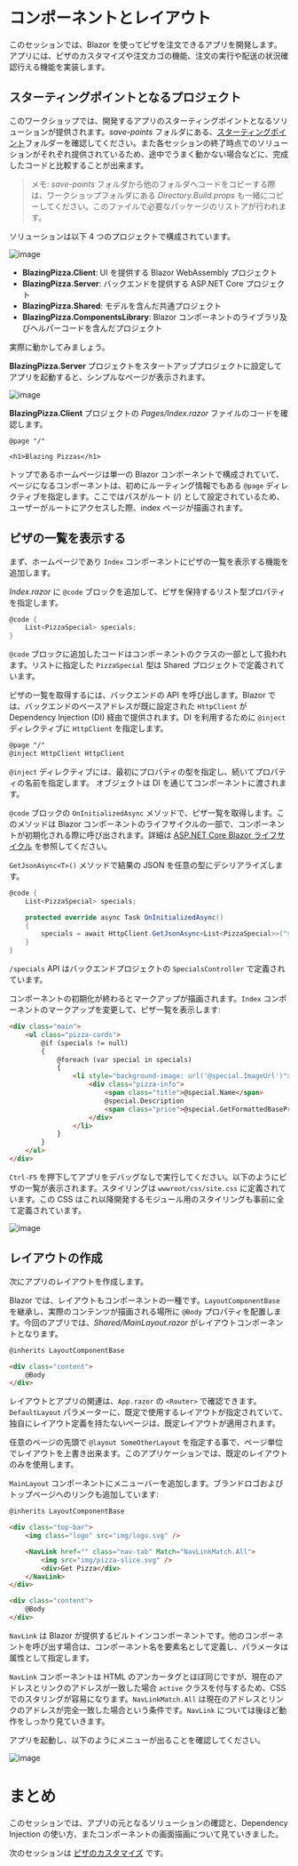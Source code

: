 # コンポーネントとレイアウト

このセッションでは、Blazor を使ってピザを注文できるアプリを開発します。アプリには、ピザのカスタマイズや注文カゴの機能、注文の実行や配送の状況確認行える機能を実装します。

## スターティングポイントとなるプロジェクト

このワークショップでは、開発するアプリのスターティングポイントとなるソリューションが提供されます。*save-points* フォルダにある、[スターティングポイント](https://github.com/dotnet-presentations/blazor-workshop/tree/master/save-points/00-Starting-point)フォルダーを確認してください。また各セッションの終了時点でのソリューションがそれぞれ提供されているため、途中でうまく動かない場合などに、完成したコードと比較することが出来ます。

> メモ: *save-points* フォルダから他のフォルダへコードをコピーする際は、ワークショップフォルダにある *Directory.Build.props* も一緒にコピーしてください。このファイルで必要なパッケージのリストアが行われます。

ソリューションは以下 4 つのプロジェクトで構成されています。

![image](https://user-images.githubusercontent.com/1874516/77238114-e2072780-6b8a-11ea-8e44-de6d7910183e.png)


- **BlazingPizza.Client**: UI を提供する Blazor WebAssembly プロジェクト
- **BlazingPizza.Server**: バックエンドを提供する ASP.NET Core プロジェクト
- **BlazingPizza.Shared**: モデルを含んだ共通プロジェクト
- **BlazingPizza.ComponentsLibrary**: Blazor コンポーネントのライブラリ及びヘルパーコードを含んだプロジェクト

実際に動かしてみましょう。

**BlazingPizza.Server** プロジェクトをスタートアッププロジェクトに設定してアプリを起動すると、シンプルなページが表示されます。

![image](https://user-images.githubusercontent.com/1874516/77238160-25fa2c80-6b8b-11ea-8145-e163a9f743fe.png)

**BlazingPizza.Client** プロジェクトの *Pages/Index.razor* ファイルのコードを確認します。

```
@page "/"

<h1>Blazing Pizzas</h1>
```

トップであるホームページは単一の Blazor コンポーネントで構成されていて、ページになるコンポーネントは、初めにルーティング情報でもある `@page` ディレクティブを指定します。ここではパスがルート (/) として設定されているため、ユーザーがルートにアクセスした際、index ページが描画されます。

## ピザの一覧を表示する

まず、ホームページであり `Index` コンポーネントにピザの一覧を表示する機能を追加します。

*Index.razor* に `@code` ブロックを追加して、ピザを保持するリスト型プロパティを指定します。

```csharp
@code {
    List<PizzaSpecial> specials;
}
```

`@code` ブロックに追加したコードはコンポーネントのクラスの一部として扱われます。リストに指定した `PizzaSpecial` 型は Shared プロジェクトで定義されています。

ピザの一覧を取得するには、バックエンドの API を呼び出します。Blazor では、バックエンドのベースアドレスが既に設定された `HttpClient` が Dependency Injection (DI) 経由で提供されます。DI を利用するために `@inject` ディレクティブに `HttpClient` を指定します。

```html
@page "/"
@inject HttpClient HttpClient
```

`@inject` ディレクティブには、最初にプロパティの型を指定し、続いてプロパティの名前を指定します。 オブジェクトは DI を通じてコンポーネントに渡されます。

`@code` ブロックの `OnInitializedAsync` メソッドで、ピザ一覧を取得します。このメソッドは Blazor コンポーネントのライフサイクルの一部で、コンポーネントが初期化される際に呼び出されます。詳細は [ASP.NET Core Blazor ライフサイクル](https://docs.microsoft.com/ja-jp/aspnet/core/blazor/lifecycle?view=aspnetcore-3.1) を参照してください。

`GetJsonAsync<T>()` メソッドで結果の JSON を任意の型にデシリアライズします。

```csharp
@code {
    List<PizzaSpecial> specials;

    protected override async Task OnInitializedAsync()
    {
        specials = await HttpClient.GetJsonAsync<List<PizzaSpecial>>("specials");
    }
}
```

`/specials` API はバックエンドプロジェクトの `SpecialsController` で定義されています。

コンポーネントの初期化が終わるとマークアップが描画されます。`Index` コンポーネントのマークアップを変更して、ピザ一覧を表示します:

```html
<div class="main">
    <ul class="pizza-cards">
        @if (specials != null)
        {
            @foreach (var special in specials)
            {
                <li style="background-image: url('@special.ImageUrl')">
                    <div class="pizza-info">
                        <span class="title">@special.Name</span>
                        @special.Description
                        <span class="price">@special.GetFormattedBasePrice()</span>
                    </div>
                </li>
            }
        }
    </ul>
</div>
```

`Ctrl-F5` を押下してアプリをデバッグなしで実行してください。以下のようにピザの一覧が表示されます。スタイリングは `wwwroot/css/site.css` に定義されています。この CSS はこれ以降開発するモジュール用のスタイリングも事前に全て定義されています。

![image](https://user-images.githubusercontent.com/1874516/77239386-6c558880-6b97-11ea-9a14-83933146ba68.png)


## レイアウトの作成

次にアプリのレイアウトを作成します。

Blazor では、レイアウトもコンポーネントの一種です。`LayoutComponentBase` を継承し、実際のコンテンツが描画される場所に `@Body` プロパティを配置します。今回のアプリでは、*Shared/MainLayout.razor* がレイアウトコンポーネントとなります。

```html
@inherits LayoutComponentBase

<div class="content">
    @Body
</div>
```

レイアウトとアプリの関連は、`App.razor` の `<Router>` で確認できます。`DefaultLayout` パラメーターに、既定で使用するレイアウトが指定されていて、独自にレイアウト定義を持たないページは、既定レイアウトが適用されます。

任意のページの先頭で `@layout SomeOtherLayout` を指定する事で、ページ単位でレイアウトを上書き出来ます。このアプリケーションでは、既定のレイアウトのみを使用します。

`MainLayout` コンポーネントにメニューバーを追加します。ブランドロゴおよびトップページへのリンクも追加しています:

```html
@inherits LayoutComponentBase

<div class="top-bar">
    <img class="logo" src="img/logo.svg" />

    <NavLink href="" class="nav-tab" Match="NavLinkMatch.All">
        <img src="img/pizza-slice.svg" />
        <div>Get Pizza</div>
    </NavLink>
</div>

<div class="content">
    @Body
</div>
```

`NavLink` は Blazor が提供するビルトインコンポーネントです。他のコンポーネントを呼び出す場合は、コンポーネント名を要素名として定義し、パラメータは属性として指定します。

`NavLink` コンポーネントは HTML のアンカータグとほぼ同じですが、現在のアドレスとリンクのアドレスが一致した場合 `active` クラスを付与するため、CSS でのスタリングが容易になります。`NavLinkMatch.All` は現在のアドレスとリンクのアドレスが完全一致した場合という条件です。`NavLink` については後ほど動作をしっかり見ていきます。

アプリを起動し、以下のようにメニューが出ることを確認してください。

![image](https://user-images.githubusercontent.com/1874516/77239419-aa52ac80-6b97-11ea-84ae-f880db776f5c.png)

# まとめ

このセッションでは、アプリの元となるソリューションの確認と、Dependency Injection の使い方、またコンポーネントの画面描画について見ていきました。

次のセッションは [ピザのカスタマイズ](02-customize-a-pizza.md) です。
